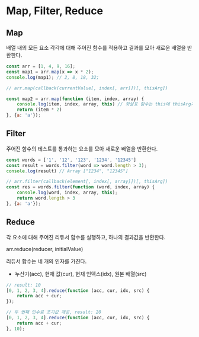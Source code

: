 # Map, Filter, Reduce

## Map

배열 내의 모든 요소 각각에 대해 주어진 함수를 적용하고 결과를 모아 새로운 배열을 반환한다.

```javascript
const arr = [1, 4, 9, 16];
const map1 = arr.map(x => x * 2);
console.log(map1); // 2, 8, 18, 32;

// arr.map(callback(currentValue[, index[, arr]])[, thisArg])

const map2 = arr.map(function (item, index, array) {
    console.log(item, index, array, this) // 화살표 함수는 this에 thisArg가 들어가지 않음
    return (item * 2)
}, {a: 'a'});
```

## Filter

주어진 함수의 테스트를 통과하는 요소를 모아 새로운 배열을 반환한다.

```javascript
const words = ['1', '12', '123', '1234', '12345']
const result = words.filter(word => word.length > 3);
console.log(result) // Array ["1234", "12345"]

// arr.filter(callback(element[, index[, array]])[, thisArg])
const res = words.filter(function (word, index, array) {
    console.log(word, index, array, this);
    return word.length > 3
}, {a: 'a'});
```

## Reduce

각 요소에 대해 주어진 리듀서 함수를 실행하고, 하나의 결과값을 반환한다.

arr.reduce(reducer, initialValue)

리듀서 함수는 네 개의 인자를 가진다.

- 누산기(acc), 현재 값(cur), 현재 인덱스(idx), 원본 배열(src)

```javascript
// result: 10
[0, 1, 2, 3, 4].reduce(function (acc, cur, idx, src) {
    return acc + cur;
});

// 두 번째 인수로 초기값 제공, result: 20
[0, 1, 2, 3, 4].reduce(function (acc, cur, idx, src) {
    return acc + cur;
}, 10);
```
